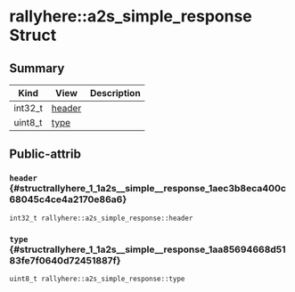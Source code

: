 # rallyhere::a2s_simple_response Struct



## Summary
| Kind | View | Description |
|------|------|-------------|
|int32_t|[header](structrallyhere_1_1a2s__simple__response.xml.md#structrallyhere_1_1a2s__simple__response_1aec3b8eca400c68045c4ce4a2170e86a6)||
|uint8_t|[type](structrallyhere_1_1a2s__simple__response.xml.md#structrallyhere_1_1a2s__simple__response_1aa85694668d5183fe7f0640d72451887f)||
## Public-attrib



### `header` {#structrallyhere_1_1a2s__simple__response_1aec3b8eca400c68045c4ce4a2170e86a6}

`int32_t rallyhere::a2s_simple_response::header`






### `type` {#structrallyhere_1_1a2s__simple__response_1aa85694668d5183fe7f0640d72451887f}

`uint8_t rallyhere::a2s_simple_response::type`







